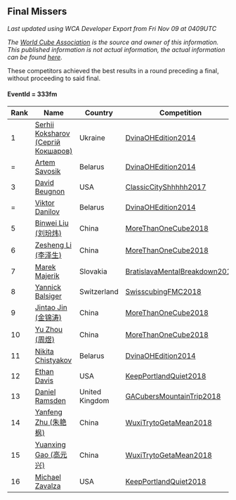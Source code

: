 ## Final Missers

*Last updated using WCA Developer Export from Fri Nov 09 at 0409UTC*

*The [World Cube Association](https://www.worldcubeassociation.org) is the source and owner of this information. This published information is not actual information, the actual information can be found [here](https://www.worldcubeassociation.org/results).*

These competitors achieved the best results in a round preceding a final, without proceeding to said final.

#### EventId = 333fm

|Rank|Name|Country|Competition|Result|  
|--|--|--|--|--|  
|1|[Serhii Koksharov (Сергій Кокшаров)](https://www.worldcubeassociation.org/persons/2013KOKS01)|Ukraine|[DvinaOHEdition2014](https://www.worldcubeassociation.org/competitions/DvinaOHEdition2014)|42.00|  
|=|[Artem Savosik](https://www.worldcubeassociation.org/persons/2013SAVO01)|Belarus|[DvinaOHEdition2014](https://www.worldcubeassociation.org/competitions/DvinaOHEdition2014)|42.00|  
|3|[David Beugnon](https://www.worldcubeassociation.org/persons/2015BEUG01)|USA|[ClassicCityShhhhh2017](https://www.worldcubeassociation.org/competitions/ClassicCityShhhhh2017)|42.67|  
|=|[Viktor Danilov](https://www.worldcubeassociation.org/persons/2012DANI01)|Belarus|[DvinaOHEdition2014](https://www.worldcubeassociation.org/competitions/DvinaOHEdition2014)|42.67|  
|5|[Binwei Liu (刘玢炜)](https://www.worldcubeassociation.org/persons/2016LIUB01)|China|[MoreThanOneCube2018](https://www.worldcubeassociation.org/competitions/MoreThanOneCube2018)|44.00|  
|6|[Zesheng Li (李泽生)](https://www.worldcubeassociation.org/persons/2016LIZE03)|China|[MoreThanOneCube2018](https://www.worldcubeassociation.org/competitions/MoreThanOneCube2018)|46.67|  
|7|[Marek Majerik](https://www.worldcubeassociation.org/persons/2015MAJE01)|Slovakia|[BratislavaMentalBreakdown2018](https://www.worldcubeassociation.org/competitions/BratislavaMentalBreakdown2018)|48.00|  
|8|[Yannick Balsiger](https://www.worldcubeassociation.org/persons/2017BALS01)|Switzerland|[SwisscubingFMC2018](https://www.worldcubeassociation.org/competitions/SwisscubingFMC2018)|48.33|  
|9|[Jintao Jin (金锦涛)](https://www.worldcubeassociation.org/persons/2017JINJ02)|China|[MoreThanOneCube2018](https://www.worldcubeassociation.org/competitions/MoreThanOneCube2018)|48.67|  
|10|[Yu Zhou (周煜)](https://www.worldcubeassociation.org/persons/2017YUZH03)|China|[MoreThanOneCube2018](https://www.worldcubeassociation.org/competitions/MoreThanOneCube2018)|49.33|  
|11|[Nikita Chistyakov](https://www.worldcubeassociation.org/persons/2014CHIS01)|Belarus|[DvinaOHEdition2014](https://www.worldcubeassociation.org/competitions/DvinaOHEdition2014)|49.67|  
|12|[Ethan Davis](https://www.worldcubeassociation.org/persons/2016DAVI02)|USA|[KeepPortlandQuiet2018](https://www.worldcubeassociation.org/competitions/KeepPortlandQuiet2018)|51.67|  
|13|[Daniel Ramsden](https://www.worldcubeassociation.org/persons/2017RAMS02)|United Kingdom|[GACubersMountainTrip2018](https://www.worldcubeassociation.org/competitions/GACubersMountainTrip2018)|54.00|  
|14|[Yanfeng Zhu (朱艳枫)](https://www.worldcubeassociation.org/persons/2013ZHUY02)|China|[WuxiTrytoGetaMean2018](https://www.worldcubeassociation.org/competitions/WuxiTrytoGetaMean2018)|56.67|  
|15|[Yuanxing Gao (高元兴)](https://www.worldcubeassociation.org/persons/2018GAOY04)|China|[WuxiTrytoGetaMean2018](https://www.worldcubeassociation.org/competitions/WuxiTrytoGetaMean2018)|57.67|  
|16|[Michael Zavalza](https://www.worldcubeassociation.org/persons/2012ZAVA01)|USA|[KeepPortlandQuiet2018](https://www.worldcubeassociation.org/competitions/KeepPortlandQuiet2018)|1:00.33|  
